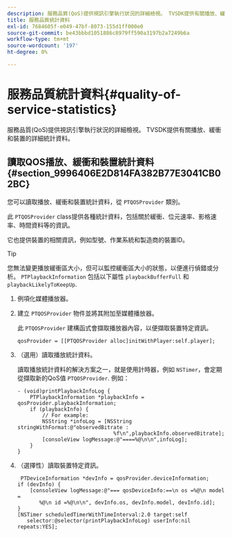 ```yaml
---
description: 服務品質(QoS)提供視訊引擎執行狀況的詳細檢視。 TVSDK提供有關播放、緩衝和裝置的詳細統計資料。
title: 服務品質統計資料
exl-id: 7684605f-e049-47bf-8073-155d1ff000e0
source-git-commit: be43bbbd1051886c8979ff590a3197b2a7249b6a
workflow-type: tm+mt
source-wordcount: '197'
ht-degree: 0%

---
```


# 服務品質統計資料{#quality-of-service-statistics}

服務品質(QoS)提供視訊引擎執行狀況的詳細檢視。 TVSDK提供有關播放、緩衝和裝置的詳細統計資料。

## 讀取QOS播放、緩衝和裝置統計資料 {#section_9996406E2D814FA382B77E3041CB02BC}

您可以讀取播放、緩衝和裝置統計資料，從 `PTQOSProvider` 類別。

此 `PTQOSProvider` class提供各種統計資料，包括關於緩衝、位元速率、影格速率、時間資料等的資訊。

它也提供裝置的相關資訊，例如型號、作業系統和製造商的裝置ID。

>[!TIP]
>
>您無法變更播放緩衝區大小，但可以監控緩衝區大小的狀態，以便進行偵錯或分析。 `PTPlaybackInformation` 包括以下屬性 `playbackBufferFull` 和 `playbackLikelyToKeepUp`.

1. 例項化媒體播放器。
1. 建立 `PTQOSProvider` 物件並將其附加至媒體播放器。

   此 `PTQOSProvider` 建構函式會擷取播放器內容，以便擷取裝置特定資訊。

   ```
   qosProvider = [[PTQOSProvider alloc]initWithPlayer:self.player]; 
   ```

1. （選用）讀取播放統計資料。

   讀取播放統計資料的解決方案之一，就是使用計時器，例如 `NSTimer`，會定期從擷取新的QoS值 `PTQOSProvider`. 例如：

   ```
   - (void)printPlaybackInfoLog { 
       PTPlaybackInformation *playbackInfo = qosProvider.playbackInformation;  
       if (playbackInfo) { 
           // For example: 
           NSString *infoLog = [NSString stringWithFormat:@"observedBitrate :  
                                  %f\n",playbackInfo.observedBitrate]; 
           [consoleView logMessage:@"====%@\n\n",infoLog]; 
       } 
   }
   ```

1. （選擇性）讀取裝置特定資訊。

   ```
    PTDeviceInformation *devInfo = qosProvider.deviceInformation; 
   if (devInfo) { 
       [consoleView logMessage:@"=== qosDeviceInfo:==\n os =%@\n model =  
          %@\n id =%@\n\n", devInfo.os, devInfo.model, devInfo.id]; 
   } 
   [NSTimer scheduledTimerWithTimeInterval:2.0 target:self  
      selector:@selector(printPlaybackInfoLog) userInfo:nil repeats:YES];
   ```
